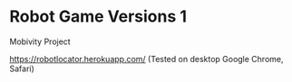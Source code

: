 # Robot Game Versions 1
Mobivity Project

https://robotlocator.herokuapp.com/
(Tested on desktop Google Chrome, Safari)
